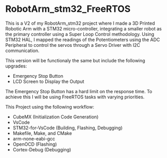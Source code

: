# RobotArm_stm32_FreeRTOS

This is a V2 of my RobotArm_stm32 project where I made a 3D Printed Robotic Arm with a STM32 micro-controller, integrating a smaller robot as the primary controller using a Super Loop Control methodology. Using STM32 HAL, I mapped the readings of the Potentiometers using the ADC Peripheral to control
the servos through a Servo Driver with I2C communication.

This version will be functionaly the same but include the following upgrades:
- Emergency Stop Button
- LCD Screen to Display the Output

The Emergency Stop Button has a hard limit on the response time. To achieve this I will be using FreeRTOS tasks with varying priorities.


This Project using the following workflow:
- CubeMX (Initialization Code Generation)
- VsCode
- STM32-for-VsCode (Building, Flashing, Debugging)
- Makefile, Make, and CMake
- arm-none-eabi-gcc
- OpenOCD (Flashing)
- Cortex-Debug (Debugging)